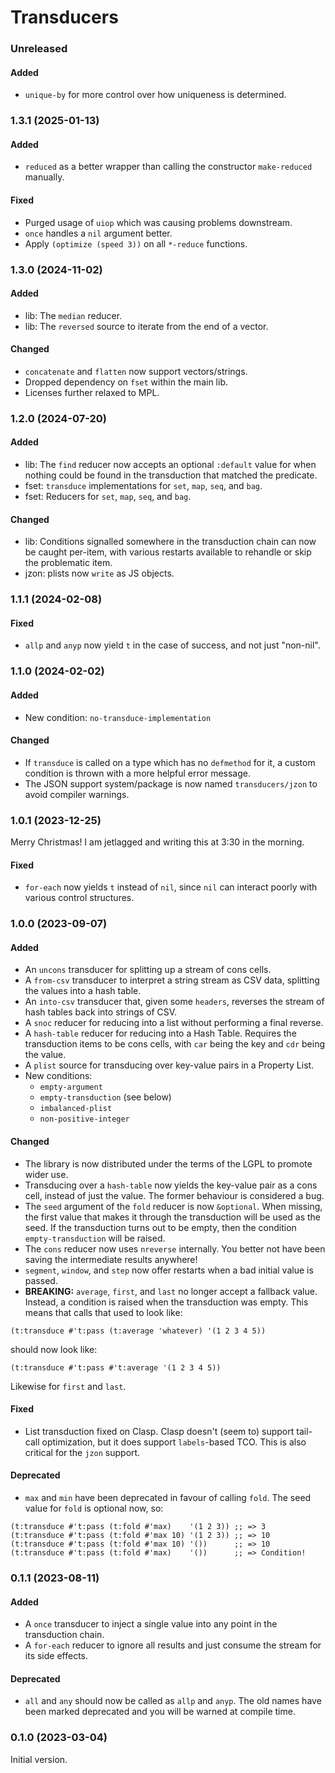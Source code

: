 # Transducers

### Unreleased

#### Added

- `unique-by` for more control over how uniqueness is determined.

### 1.3.1 (2025-01-13)

#### Added

- `reduced` as a better wrapper than calling the constructor `make-reduced` manually.

#### Fixed

- Purged usage of `uiop` which was causing problems downstream.
- `once` handles a `nil` argument better.
- Apply `(optimize (speed 3))` on all `*-reduce` functions.

### 1.3.0 (2024-11-02)

#### Added

- lib: The `median` reducer.
- lib: The `reversed` source to iterate from the end of a vector.

#### Changed

- `concatenate` and `flatten` now support vectors/strings.
- Dropped dependency on `fset` within the main lib.
- Licenses further relaxed to MPL.

### 1.2.0 (2024-07-20)

#### Added

- lib: The `find` reducer now accepts an optional `:default` value for when
  nothing could be found in the transduction that matched the predicate.
- fset: `transduce` implementations for `set`, `map`, `seq`, and `bag`.
- fset: Reducers for `set`, `map`, `seq`, and `bag`.

#### Changed

- lib: Conditions signalled somewhere in the transduction chain can now be
  caught per-item, with various restarts available to rehandle or skip the
  problematic item.
- jzon: plists now `write` as JS objects.

### 1.1.1 (2024-02-08)

#### Fixed

- `allp` and `anyp` now yield `t` in the case of success, and not just "non-nil".

### 1.1.0 (2024-02-02)

#### Added

- New condition: `no-transduce-implementation`

#### Changed

- If `transduce` is called on a type which has no `defmethod` for it, a custom
  condition is thrown with a more helpful error message.
- The JSON support system/package is now named `transducers/jzon` to avoid
  compiler warnings.

### 1.0.1 (2023-12-25)

Merry Christmas! I am jetlagged and writing this at 3:30 in the morning.

#### Fixed

- `for-each` now yields `t` instead of `nil`, since `nil` can interact poorly
  with various control structures.

### 1.0.0 (2023-09-07)

#### Added

- An `uncons` transducer for splitting up a stream of cons cells.
- A `from-csv` transducer to interpret a string stream as CSV data, splitting
  the values into a hash table.
- An `into-csv` transducer that, given some `headers`, reverses the stream of
  hash tables back into strings of CSV.
- A `snoc` reducer for reducing into a list without performing a final reverse.
- A `hash-table` reducer for reducing into a Hash Table. Requires the
  transduction items to be cons cells, with `car` being the key and `cdr` being
  the value.
- A `plist` source for transducing over key-value pairs in a Property List.
- New conditions:
  - `empty-argument`
  - `empty-transduction` (see below)
  - `imbalanced-plist`
  - `non-positive-integer`

#### Changed

- The library is now distributed under the terms of the LGPL to promote wider use.
- Transducing over a `hash-table` now yields the key-value pair as a cons cell,
  instead of just the value. The former behaviour is considered a bug.
- The `seed` argument of the `fold` reducer is now `&optional`. When missing,
  the first value that makes it through the transduction will be used as the
  seed. If the transduction turns out to be empty, then the condition
  `empty-transduction` will be raised.
- The `cons` reducer now uses `nreverse` internally. You better not have been
  saving the intermediate results anywhere!
- `segment`, `window`, and `step` now offer restarts when a bad initial value is
  passed.
- **BREAKING:** `average`, `first`, and `last` no longer accept a fallback
  value. Instead, a condition is raised when the transduction was empty. This
  means that calls that used to look like:

```common-lisp
(t:transduce #'t:pass (t:average 'whatever) '(1 2 3 4 5))
```

should now look like:

```common-lisp
(t:transduce #'t:pass #'t:average '(1 2 3 4 5))
```

Likewise for `first` and `last`.

#### Fixed

- List transduction fixed on Clasp. Clasp doesn't (seem to) support tail-call
  optimization, but it does support `labels`-based TCO. This is also critical
  for the `jzon` support.

#### Deprecated

- `max` and `min` have been deprecated in favour of calling `fold`. The seed
  value for `fold` is optional now, so:

```common-lisp
(t:transduce #'t:pass (t:fold #'max)    '(1 2 3)) ;; => 3
(t:transduce #'t:pass (t:fold #'max 10) '(1 2 3)) ;; => 10
(t:transduce #'t:pass (t:fold #'max 10) '())      ;; => 10
(t:transduce #'t:pass (t:fold #'max)    '())      ;; => Condition!
```

### 0.1.1 (2023-08-11)

#### Added

- A `once` transducer to inject a single value into any point in the
  transduction chain.
- A `for-each` reducer to ignore all results and just consume the stream for its
  side effects.

#### Deprecated

- `all` and `any` should now be called as `allp` and `anyp`. The old names have
  been marked deprecated and you will be warned at compile time.

### 0.1.0 (2023-03-04)

Initial version.
